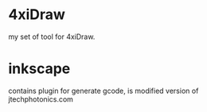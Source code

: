 # 4xiDraw
my set of tool for 4xiDraw.


# inkscape
 contains plugin for generate gcode, is modified version of jtechphotonics.com